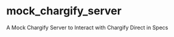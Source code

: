 mock_chargify_server
====================

A Mock Chargify Server to Interact with Chargify Direct in Specs

